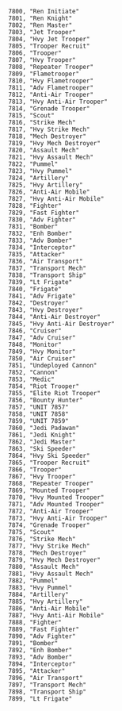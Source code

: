 ﻿```text
7800, "Ren Initiate"
7801, "Ren Knight"
7802, "Ren Master"
7803, "Jet Trooper"
7804, "Hvy Jet Trooper"
7805, "Trooper Recruit"
7806, "Trooper"
7807, "Hvy Trooper"
7808, "Repeater Trooper"
7809, "Flametrooper"
7810, "Hvy Flametrooper"
7811, "Adv Flametrooper"
7812, "Anti-Air Trooper"
7813, "Hvy Anti-Air Trooper"
7814, "Grenade Trooper"
7815, "Scout"
7816, "Strike Mech"
7817, "Hvy Strike Mech"
7818, "Mech Destroyer"
7819, "Hvy Mech Destroyer"
7820, "Assault Mech"
7821, "Hvy Assault Mech"
7822, "Pummel"
7823, "Hvy Pummel"
7824, "Artillery"
7825, "Hvy Artillery"
7826, "Anti-Air Mobile"
7827, "Hvy Anti-Air Mobile"
7828, "Fighter"
7829, "Fast Fighter"
7830, "Adv Fighter"
7831, "Bomber"
7832, "Enh Bomber"
7833, "Adv Bomber"
7834, "Interceptor"
7835, "Attacker"
7836, "Air Transport"
7837, "Transport Mech"
7838, "Transport Ship"
7839, "Lt Frigate"
7840, "Frigate"
7841, "Adv Frigate"
7842, "Destroyer"
7843, "Hvy Destroyer"
7844, "Anti-Air Destroyer"
7845, "Hvy Anti-Air Destroyer"
7846, "Cruiser"
7847, "Adv Cruiser"
7848, "Monitor"
7849, "Hvy Monitor"
7850, "Air Cruiser"
7851, "Undeployed Cannon"
7852, "Cannon"
7853, "Medic"
7854, "Riot Trooper"
7855, "Elite Riot Trooper"
7856, "Bounty Hunter"
7857, "UNIT 7857"
7858, "UNIT 7858"
7859, "UNIT 7859"
7860, "Jedi Padawan"
7861, "Jedi Knight"
7862, "Jedi Master"
7863, "Ski Speeder"
7864, "Hvy Ski Speeder"
7865, "Trooper Recruit"
7866, "Trooper"
7867, "Hvy Trooper"
7868, "Repeater Trooper"
7869, "Mounted Trooper"
7870, "Hvy Mounted Trooper"
7871, "Adv Mounted Trooper"
7872, "Anti-Air Trooper"
7873, "Hvy Anti-Air Trooper"
7874, "Grenade Trooper"
7875, "Scout"
7876, "Strike Mech"
7877, "Hvy Strike Mech"
7878, "Mech Destroyer"
7879, "Hvy Mech Destroyer"
7880, "Assault Mech"
7881, "Hvy Assault Mech"
7882, "Pummel"
7883, "Hvy Pummel"
7884, "Artillery"
7885, "Hvy Artillery"
7886, "Anti-Air Mobile"
7887, "Hvy Anti-Air Mobile"
7888, "Fighter"
7889, "Fast Fighter"
7890, "Adv Fighter"
7891, "Bomber"
7892, "Enh Bomber"
7893, "Adv Bomber"
7894, "Interceptor"
7895, "Attacker"
7896, "Air Transport"
7897, "Transport Mech"
7898, "Transport Ship"
7899, "Lt Frigate"
```